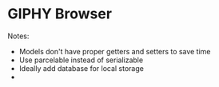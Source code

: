 # GIPHY Browser

Notes:

- Models don't have proper getters and setters to save time
- Use parcelable instead of serializable
- Ideally add database for local storage
-